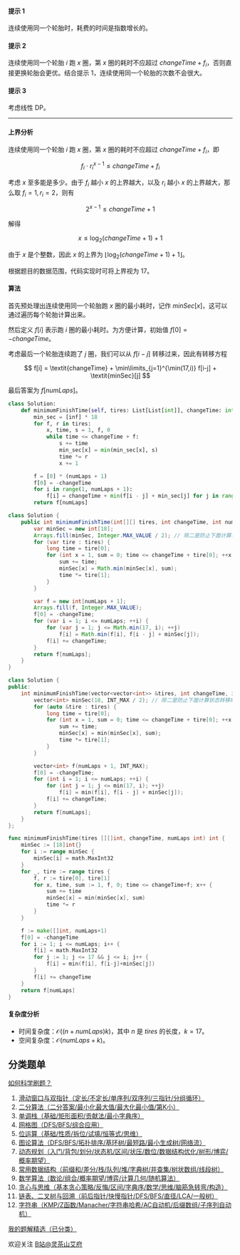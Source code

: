 #### 提示 1

连续使用同一个轮胎时，耗费的时间是指数增长的。

#### 提示 2

连续使用同一个轮胎 $i$ 跑 $x$ 圈，第 $x$ 圈的耗时不应超过 $\textit{changeTime} + f_i$，否则直接更换轮胎会更优。结合提示 1，连续使用同一个轮胎的次数不会很大。

#### 提示 3

考虑线性 DP。

---

#### 上界分析

连续使用同一个轮胎 $i$ 跑 $x$ 圈，第 $x$ 圈的耗时不应超过 $\textit{changeTime} + f_i$，即

$$
f_i\cdot r_i^{x-1} \le \textit{changeTime} + f_i
$$

考虑 $x$ 至多能是多少。由于 $f_i$ 越小 $x$ 的上界越大，以及 $r_i$ 越小 $x$ 的上界越大，那么取 $f_i=1,r_i=2$，则有

$$
2^{x-1}\le \textit{changeTime} + 1
$$

解得

$$
x\le \log_2(\textit{changeTime}+1)+1
$$

由于 $x$ 是个整数，因此 $x$ 的上界为 $\lfloor \log_2(\textit{changeTime}+1)+1 \rfloor$。

根据题目的数据范围，代码实现时可将上界视为 $17$。

#### 算法

首先预处理出连续使用同一个轮胎跑 $x$ 圈的最小耗时，记作 $\textit{minSec}[x]$，这可以通过遍历每个轮胎计算出来。

然后定义 $f[i]$ 表示跑 $i$ 圈的最小耗时。为方便计算，初始值 $f[0]=-\textit{changeTime}$。

考虑最后一个轮胎连续跑了 $j$ 圈，我们可以从 $f[i-j]$ 转移过来，因此有转移方程

$$
f[i] = \textit{changeTime} + \min\limits_{j=1}^{\min(17,i)} f[i-j] + \textit{minSec}[j]
$$

最后答案为 $f[\textit{numLaps}]$。

```py [sol1-Python3]
class Solution:
    def minimumFinishTime(self, tires: List[List[int]], changeTime: int, numLaps: int) -> int:
        min_sec = [inf] * 18
        for f, r in tires:
            x, time, s = 1, f, 0
            while time <= changeTime + f:
                s += time
                min_sec[x] = min(min_sec[x], s)
                time *= r
                x += 1

        f = [0] * (numLaps + 1)
        f[0] = -changeTime
        for i in range(1, numLaps + 1):
            f[i] = changeTime + min(f[i - j] + min_sec[j] for j in range(1, min(18, i + 1)))
        return f[numLaps]
```

```java [sol1-Java]
class Solution {
    public int minimumFinishTime(int[][] tires, int changeTime, int numLaps) {
        var minSec = new int[18];
        Arrays.fill(minSec, Integer.MAX_VALUE / 2); // 除二是防止下面计算状态转移时溢出
        for (var tire : tires) {
            long time = tire[0];
            for (int x = 1, sum = 0; time <= changeTime + tire[0]; ++x) {
                sum += time;
                minSec[x] = Math.min(minSec[x], sum);
                time *= tire[1];
            }
        }

        var f = new int[numLaps + 1];
        Arrays.fill(f, Integer.MAX_VALUE);
        f[0] = -changeTime;
        for (var i = 1; i <= numLaps; ++i) {
            for (var j = 1; j <= Math.min(17, i); ++j)
                f[i] = Math.min(f[i], f[i - j] + minSec[j]);
            f[i] += changeTime;
        }
        return f[numLaps];
    }
}
```

```cpp [sol1-C++]
class Solution {
public:
    int minimumFinishTime(vector<vector<int>> &tires, int changeTime, int numLaps) {
        vector<int> minSec(18, INT_MAX / 2); // 除二是防止下面计算状态转移时溢出
        for (auto &tire : tires) {
            long time = tire[0];
            for (int x = 1, sum = 0; time <= changeTime + tire[0]; ++x) {
                sum += time;
                minSec[x] = min(minSec[x], sum);
                time *= tire[1];
            }
        }

        vector<int> f(numLaps + 1, INT_MAX);
        f[0] = -changeTime;
        for (int i = 1; i <= numLaps; ++i) {
            for (int j = 1; j <= min(17, i); ++j)
                f[i] = min(f[i], f[i - j] + minSec[j]);
            f[i] += changeTime;
        }
        return f[numLaps];
    }
};
```

```go [sol1-Go]
func minimumFinishTime(tires [][]int, changeTime, numLaps int) int {
	minSec := [18]int{}
	for i := range minSec {
		minSec[i] = math.MaxInt32
	}
	for _, tire := range tires {
		f, r := tire[0], tire[1]
		for x, time, sum := 1, f, 0; time <= changeTime+f; x++ {
			sum += time
			minSec[x] = min(minSec[x], sum)
			time *= r
		}
	}

	f := make([]int, numLaps+1)
	f[0] = -changeTime
	for i := 1; i <= numLaps; i++ {
		f[i] = math.MaxInt32
		for j := 1; j <= 17 && j <= i; j++ {
			f[i] = min(f[i], f[i-j]+minSec[j])
		}
		f[i] += changeTime
	}
	return f[numLaps]
}
```

#### 复杂度分析

- 时间复杂度：$\mathcal{O}((n+\textit{numLaps})k)$，其中 $n$ 是 $\textit{tires}$ 的长度，$k=17$。
- 空间复杂度：$\mathcal{O}(\textit{numLaps}+k)$。

## 分类题单

[如何科学刷题？](https://leetcode.cn/circle/discuss/RvFUtj/)

1. [滑动窗口与双指针（定长/不定长/单序列/双序列/三指针/分组循环）](https://leetcode.cn/circle/discuss/0viNMK/)
2. [二分算法（二分答案/最小化最大值/最大化最小值/第K小）](https://leetcode.cn/circle/discuss/SqopEo/)
3. [单调栈（基础/矩形面积/贡献法/最小字典序）](https://leetcode.cn/circle/discuss/9oZFK9/)
4. [网格图（DFS/BFS/综合应用）](https://leetcode.cn/circle/discuss/YiXPXW/)
5. [位运算（基础/性质/拆位/试填/恒等式/思维）](https://leetcode.cn/circle/discuss/dHn9Vk/)
6. [图论算法（DFS/BFS/拓扑排序/基环树/最短路/最小生成树/网络流）](https://leetcode.cn/circle/discuss/01LUak/)
7. [动态规划（入门/背包/划分/状态机/区间/状压/数位/数据结构优化/树形/博弈/概率期望）](https://leetcode.cn/circle/discuss/tXLS3i/)
8. [常用数据结构（前缀和/差分/栈/队列/堆/字典树/并查集/树状数组/线段树）](https://leetcode.cn/circle/discuss/mOr1u6/)
9. [数学算法（数论/组合/概率期望/博弈/计算几何/随机算法）](https://leetcode.cn/circle/discuss/IYT3ss/)
10. [贪心与思维（基本贪心策略/反悔/区间/字典序/数学/思维/脑筋急转弯/构造）](https://leetcode.cn/circle/discuss/g6KTKL/)
11. [链表、二叉树与回溯（前后指针/快慢指针/DFS/BFS/直径/LCA/一般树）](https://leetcode.cn/circle/discuss/K0n2gO/)
12. [字符串（KMP/Z函数/Manacher/字符串哈希/AC自动机/后缀数组/子序列自动机）](https://leetcode.cn/circle/discuss/SJFwQI/)

[我的题解精选（已分类）](https://github.com/EndlessCheng/codeforces-go/blob/master/leetcode/SOLUTIONS.md)

欢迎关注 [B站@灵茶山艾府](https://space.bilibili.com/206214)
